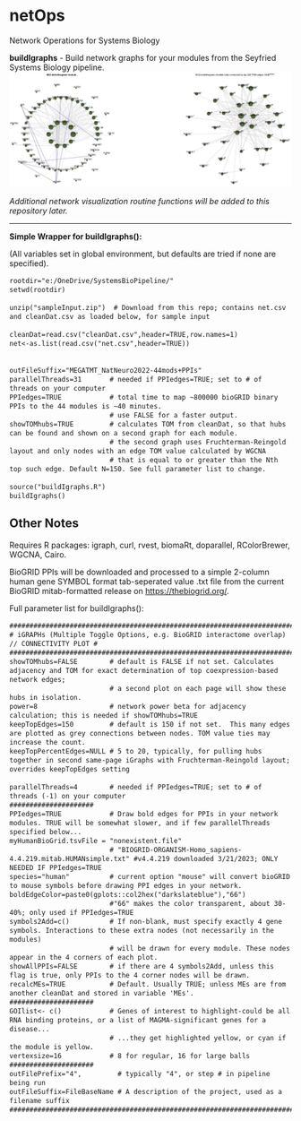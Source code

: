 # netOps
Network Operations for Systems Biology

<b>buildIgraphs</b> - Build network graphs for your modules from the Seyfried Systems Biology pipeline.
<img SRC="https://github.com/edammer/netOps/blob/main/M33iGraphs+PPIs.JPG?raw=true">

<i>Additional network visualization routine functions will be added to this repository later.</i>
<HR>
<b>Simple Wrapper for buildIgraphs():</b>

(All variables set in global environment, but defaults are tried if none are specified).
```
rootdir="e:/OneDrive/SystemsBioPipeline/"
setwd(rootdir)

unzip("sampleInput.zip")  # Download from this repo; contains net.csv and cleanDat.csv as loaded below, for sample input

cleanDat=read.csv("cleanDat.csv",header=TRUE,row.names=1)
net<-as.list(read.csv("net.csv",header=TRUE))


outFileSuffix="MEGATMT_NatNeuro2022-44mods+PPIs"
parallelThreads=31       # needed if PPIedges=TRUE; set to # of threads on your computer
PPIedges=TRUE            # total time to map ~800000 bioGRID binary PPIs to the 44 modules is ~40 minutes.
                         # use FALSE for a faster output.
showTOMhubs=TRUE         # calculates TOM from cleanDat, so that hubs can be found and shown on a second graph for each module.
                         # the second graph uses Fruchterman-Reingold layout and only nodes with an edge TOM value calculated by WGCNA
                         # that is equal to or greater than the Nth top such edge. Default N=150. See full parameter list to change.

source("buildIgraphs.R")
buildIgraphs()
```
## Other Notes
Requires R packages: igraph, curl, rvest, biomaRt, doparallel, RColorBrewer, WGCNA, Cairo.

BioGRID PPIs will be downloaded and processed to a simple 2-column human gene SYMBOL format tab-seperated value .txt file from the current BioGRID mitab-formatted release on <a href="https://thebiogrid.org/">https://thebiogrid.org/</a>.

Full parameter list for buildIgraphs():
```
############################################################################################
# iGRAPHs (Multiple Toggle Options, e.g. BioGRID interactome overlap) // CONNECTIVITY PLOT #
############################################################################################
showTOMhubs=FALSE        # default is FALSE if not set. Calculates adjacency and TOM for exact determination of top coexpression-based network edges;
                         # a second plot on each page will show these hubs in isolation.
power=8                  # network power beta for adjacency calculation; this is needed if showTOMhubs=TRUE
keepTopEdges=150         # default is 150 if not set.  This many edges are plotted as grey connections between nodes. TOM value ties may increase the count.
keepTopPercentEdges=NULL # 5 to 20, typically, for pulling hubs together in second same-page iGraphs with Fruchterman-Reingold layout; overrides keepTopEdges setting

parallelThreads=4        # needed if PPIedges=TRUE; set to # of threads (-1) on your computer
#####################
PPIedges=TRUE            # Draw bold edges for PPIs in your network modules. TRUE will be somewhat slower, and if few parallelThreads specified below...
myHumanBioGrid.tsvFile = "nonexistent.file"
                         # "BIOGRID-ORGANISM-Homo_sapiens-4.4.219.mitab.HUMANsimple.txt" #v4.4.219 downloaded 3/21/2023; ONLY NEEDED IF PPIedges=TRUE
species="human"          # current option "mouse" will convert bioGRID to mouse symbols before drawing PPI edges in your network.
boldEdgeColor=paste0(gplots::col2hex("darkslateblue"),"66")
                         #"66" makes the color transparent, about 30-40%; only used if PPIedges=TRUE
symbols2Add=c()          # If non-blank, must specify exactly 4 gene symbols. Interactions to these extra nodes (not necessarily in the modules)
                         # will be drawn for every module. These nodes appear in the 4 corners of each plot.
showAllPPIs=FALSE        # if there are 4 symbols2Add, unless this flag is true, only PPIs to the 4 corner nodes will be drawn.
recalcMEs=TRUE           # Default. Usually TRUE; unless MEs are from another cleanDat and stored in variable 'MEs'.
#####################
GOIlist<- c()            # Genes of interest to highlight-could be all RNA binding proteins, or a list of MAGMA-significant genes for a disease...
                         # ...they get highlighted yellow, or cyan if the module is yellow.
vertexsize=16            # 8 for regular, 16 for large balls
#####################
outFilePrefix="4",         # typically "4", or step # in pipeline being run
outFileSuffix=FileBaseName # A description of the project, used as a filename suffix
############################################################################################
```
